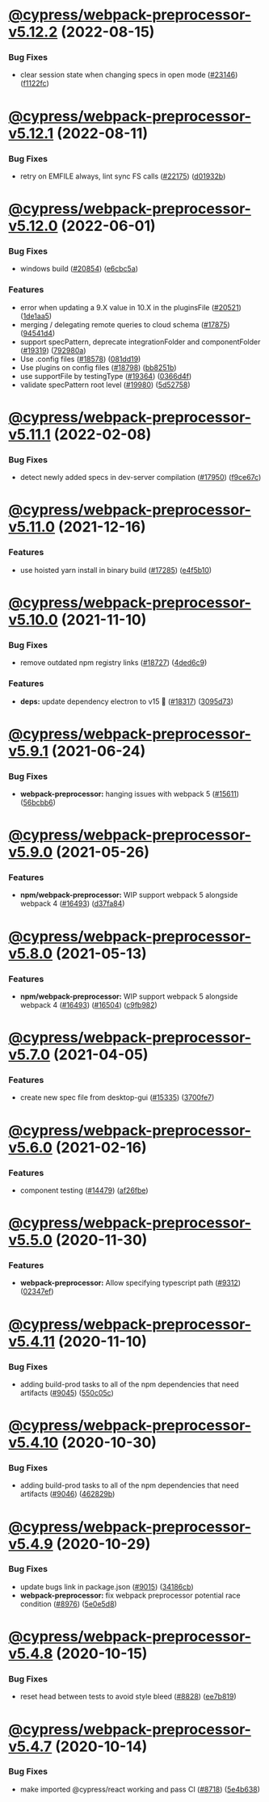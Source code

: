 # [@cypress/webpack-preprocessor-v5.12.2](https://github.com/cypress-io/cypress/compare/@cypress/webpack-preprocessor-v5.12.1...@cypress/webpack-preprocessor-v5.12.2) (2022-08-15)


### Bug Fixes

* clear session state when changing specs in open mode ([#23146](https://github.com/cypress-io/cypress/issues/23146)) ([f1122fc](https://github.com/cypress-io/cypress/commit/f1122fcf62c14abddc0ae96116572402c1be2372))

# [@cypress/webpack-preprocessor-v5.12.1](https://github.com/cypress-io/cypress/compare/@cypress/webpack-preprocessor-v5.12.0...@cypress/webpack-preprocessor-v5.12.1) (2022-08-11)


### Bug Fixes

* retry on EMFILE always, lint sync FS calls ([#22175](https://github.com/cypress-io/cypress/issues/22175)) ([d01932b](https://github.com/cypress-io/cypress/commit/d01932bf751a6edf758451d8d19a74fe07e799ea))

# [@cypress/webpack-preprocessor-v5.12.0](https://github.com/cypress-io/cypress/compare/@cypress/webpack-preprocessor-v5.11.1...@cypress/webpack-preprocessor-v5.12.0) (2022-06-01)


### Bug Fixes

* windows build ([#20854](https://github.com/cypress-io/cypress/issues/20854)) ([e6cbc5a](https://github.com/cypress-io/cypress/commit/e6cbc5ae1edef0e7f0474dba6b2d8da3030489db))


### Features

* error when updating a 9.X value in 10.X in the pluginsFile ([#20521](https://github.com/cypress-io/cypress/issues/20521)) ([1de1aa5](https://github.com/cypress-io/cypress/commit/1de1aa5ccc2989d9a22e4e6ba88573a2c5c392e1))
* merging / delegating remote queries to cloud schema ([#17875](https://github.com/cypress-io/cypress/issues/17875)) ([94541d4](https://github.com/cypress-io/cypress/commit/94541d4f18591e8fa4b8702c39e92b0a7238aa5d))
* support specPattern, deprecate integrationFolder and componentFolder ([#19319](https://github.com/cypress-io/cypress/issues/19319)) ([792980a](https://github.com/cypress-io/cypress/commit/792980ac12746ef47b9c944ebe4c6c353a187ab2))
* Use .config files ([#18578](https://github.com/cypress-io/cypress/issues/18578)) ([081dd19](https://github.com/cypress-io/cypress/commit/081dd19cc6da3da229a7af9c84f62730c85a5cd6))
* Use plugins on config files ([#18798](https://github.com/cypress-io/cypress/issues/18798)) ([bb8251b](https://github.com/cypress-io/cypress/commit/bb8251b752ac44f1184f9160194cf12d41fc867f))
* use supportFile by testingType ([#19364](https://github.com/cypress-io/cypress/issues/19364)) ([0366d4f](https://github.com/cypress-io/cypress/commit/0366d4fa8971e5e5189c6fd6450cc3c8d72dcfe1))
* validate specPattern root level ([#19980](https://github.com/cypress-io/cypress/issues/19980)) ([5d52758](https://github.com/cypress-io/cypress/commit/5d52758d82c47033803c69c7858fc786a900faaf))

# [@cypress/webpack-preprocessor-v5.11.1](https://github.com/cypress-io/cypress/compare/@cypress/webpack-preprocessor-v5.11.0...@cypress/webpack-preprocessor-v5.11.1) (2022-02-08)


### Bug Fixes

* detect newly added specs in dev-server compilation ([#17950](https://github.com/cypress-io/cypress/issues/17950)) ([f9ce67c](https://github.com/cypress-io/cypress/commit/f9ce67cfb6fed74a3549e7aff7ce0a5b217d9a13))

# [@cypress/webpack-preprocessor-v5.11.0](https://github.com/cypress-io/cypress/compare/@cypress/webpack-preprocessor-v5.10.0...@cypress/webpack-preprocessor-v5.11.0) (2021-12-16)


### Features

* use hoisted yarn install in binary build ([#17285](https://github.com/cypress-io/cypress/issues/17285)) ([e4f5b10](https://github.com/cypress-io/cypress/commit/e4f5b106d49d6ac0857c5fdac886f83b99558c88))

# [@cypress/webpack-preprocessor-v5.10.0](https://github.com/cypress-io/cypress/compare/@cypress/webpack-preprocessor-v5.9.1...@cypress/webpack-preprocessor-v5.10.0) (2021-11-10)


### Bug Fixes

* remove outdated npm registry links ([#18727](https://github.com/cypress-io/cypress/issues/18727)) ([4ded6c9](https://github.com/cypress-io/cypress/commit/4ded6c9624134fe6203f5377d62d62809cd27cda))


### Features

* **deps:** update dependency electron to v15 🌟 ([#18317](https://github.com/cypress-io/cypress/issues/18317)) ([3095d73](https://github.com/cypress-io/cypress/commit/3095d733e92527ffd67344c6899211e058ceefa3))

# [@cypress/webpack-preprocessor-v5.9.1](https://github.com/cypress-io/cypress/compare/@cypress/webpack-preprocessor-v5.9.0...@cypress/webpack-preprocessor-v5.9.1) (2021-06-24)


### Bug Fixes

* **webpack-preprocessor:** hanging issues with webpack 5 ([#15611](https://github.com/cypress-io/cypress/issues/15611)) ([56bcbb6](https://github.com/cypress-io/cypress/commit/56bcbb61e61d823f80e80c46c943b01283da2942))

# [@cypress/webpack-preprocessor-v5.9.0](https://github.com/cypress-io/cypress/compare/@cypress/webpack-preprocessor-v5.8.0...@cypress/webpack-preprocessor-v5.9.0) (2021-05-26)


### Features

* **npm/webpack-preprocessor:** WIP support webpack 5 alongside webpack 4 ([#16493](https://github.com/cypress-io/cypress/issues/16493)) ([d37fa84](https://github.com/cypress-io/cypress/commit/d37fa84d327091b5bb552d7670e6bcb7fd2d3199))

# [@cypress/webpack-preprocessor-v5.8.0](https://github.com/cypress-io/cypress/compare/@cypress/webpack-preprocessor-v5.7.0...@cypress/webpack-preprocessor-v5.8.0) (2021-05-13)


### Features

* **npm/webpack-preprocessor:** WIP support webpack 5 alongside webpack 4 ([#16493](https://github.com/cypress-io/cypress/issues/16493)) ([#16504](https://github.com/cypress-io/cypress/issues/16504)) ([c9fb982](https://github.com/cypress-io/cypress/commit/c9fb982ab120ed4c642466796ce4caeea14e0eb4))

# [@cypress/webpack-preprocessor-v5.7.0](https://github.com/cypress-io/cypress/compare/@cypress/webpack-preprocessor-v5.6.0...@cypress/webpack-preprocessor-v5.7.0) (2021-04-05)


### Features

* create new spec file from desktop-gui ([#15335](https://github.com/cypress-io/cypress/issues/15335)) ([3700fe7](https://github.com/cypress-io/cypress/commit/3700fe7271b016f8a89c5a7a4c40d0af62155b45))

# [@cypress/webpack-preprocessor-v5.6.0](https://github.com/cypress-io/cypress/compare/@cypress/webpack-preprocessor-v5.5.0...@cypress/webpack-preprocessor-v5.6.0) (2021-02-16)


### Features

* component testing ([#14479](https://github.com/cypress-io/cypress/issues/14479)) ([af26fbe](https://github.com/cypress-io/cypress/commit/af26fbebe6bc609132013a0493a116cc78bb1bd4))

# [@cypress/webpack-preprocessor-v5.5.0](https://github.com/cypress-io/cypress/compare/@cypress/webpack-preprocessor-v5.4.11...@cypress/webpack-preprocessor-v5.5.0) (2020-11-30)


### Features

* **webpack-preprocessor:** Allow specifying typescript path ([#9312](https://github.com/cypress-io/cypress/issues/9312)) ([02347ef](https://github.com/cypress-io/cypress/commit/02347ef1faaef1e5442d20bbd12d520cf4c10f33))

# [@cypress/webpack-preprocessor-v5.4.11](https://github.com/cypress-io/cypress/compare/@cypress/webpack-preprocessor-v5.4.10...@cypress/webpack-preprocessor-v5.4.11) (2020-11-10)


### Bug Fixes

* adding build-prod tasks to all of the npm dependencies that need artifacts ([#9045](https://github.com/cypress-io/cypress/issues/9045)) ([550c05c](https://github.com/cypress-io/cypress/commit/550c05cc3d7a2a179de21138ae5f8118277df6ef))

# [@cypress/webpack-preprocessor-v5.4.10](https://github.com/cypress-io/cypress/compare/@cypress/webpack-preprocessor-v5.4.9...@cypress/webpack-preprocessor-v5.4.10) (2020-10-30)


### Bug Fixes

* adding build-prod tasks to all of the npm dependencies that need artifacts ([#9046](https://github.com/cypress-io/cypress/issues/9046)) ([462829b](https://github.com/cypress-io/cypress/commit/462829bea1d903b0f1666d4ef2dd85e56636b725))

# [@cypress/webpack-preprocessor-v5.4.9](https://github.com/cypress-io/cypress/compare/@cypress/webpack-preprocessor-v5.4.8...@cypress/webpack-preprocessor-v5.4.9) (2020-10-29)


### Bug Fixes

* update bugs link in package.json ([#9015](https://github.com/cypress-io/cypress/issues/9015)) ([34186cb](https://github.com/cypress-io/cypress/commit/34186cb8b76c230a2506cabb0358d44c3205e0c4))
* **webpack-preprocessor:** fix webpack preprocessor potential race condition ([#8976](https://github.com/cypress-io/cypress/issues/8976)) ([5e0e5d8](https://github.com/cypress-io/cypress/commit/5e0e5d8ece2909b2436eb563b39f22e2723ddf98))

# [@cypress/webpack-preprocessor-v5.4.8](https://github.com/cypress-io/cypress/compare/@cypress/webpack-preprocessor-v5.4.7...@cypress/webpack-preprocessor-v5.4.8) (2020-10-15)


### Bug Fixes

* reset head between tests to avoid style bleed ([#8828](https://github.com/cypress-io/cypress/issues/8828)) ([ee7b819](https://github.com/cypress-io/cypress/commit/ee7b8196c8c0e0a9a55b44885e8f43f6120d4869))

# [@cypress/webpack-preprocessor-v5.4.7](https://github.com/cypress-io/cypress/compare/@cypress/webpack-preprocessor-v5.4.6...@cypress/webpack-preprocessor-v5.4.7) (2020-10-14)


### Bug Fixes

* make imported @cypress/react working and pass CI ([#8718](https://github.com/cypress-io/cypress/issues/8718)) ([5e4b638](https://github.com/cypress-io/cypress/commit/5e4b6383854a78d10249621ffea9e4e20effe192))
